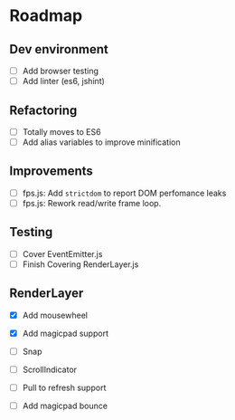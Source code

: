 # Roadmap

## Dev environment
- [ ] Add browser testing
- [ ] Add linter (es6, jshint)

## Refactoring
- [ ] Totally moves to ES6
- [ ] Add alias variables to improve minification

## Improvements
- [ ] fps.js: Add `strictdom` to report DOM perfomance leaks
- [ ] fps.js: Rework read/write frame loop.

## Testing
- [ ] Cover EventEmitter.js
- [ ] Finish Covering RenderLayer.js

## RenderLayer
- [x] Add mousewheel
- [x] Add magicpad support
- [ ] Snap
- [ ] ScrollIndicator
- [ ] Pull to refresh support
- [ ] Add magicpad bounce

